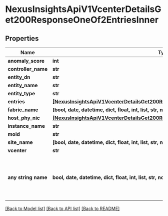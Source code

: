 # NexusInsightsApiV1VcenterDetailsGet200ResponseOneOf2EntriesInner


## Properties
Name | Type | Description | Notes
------------ | ------------- | ------------- | -------------
**anomaly_score** | **int** |  | [optional] 
**controller_name** | **str** |  | [optional] 
**entity_dn** | **str** |  | [optional] 
**entity_name** | **str** |  | [optional] 
**entity_type** | **str** |  | [optional] 
**entries** | [**[NexusInsightsApiV1VcenterDetailsGet200ResponseOneOfEntriesInnerEntriesInner]**](NexusInsightsApiV1VcenterDetailsGet200ResponseOneOfEntriesInnerEntriesInner.md) |  | [optional] 
**fabric_name** | **[bool, date, datetime, dict, float, int, list, str, none_type]** |  | [optional] 
**host_phy_nic** | [**[NexusInsightsApiV1VcenterDetailsGet200ResponseOneOf2EntriesInnerHostPhyNicInner]**](NexusInsightsApiV1VcenterDetailsGet200ResponseOneOf2EntriesInnerHostPhyNicInner.md) |  | [optional] 
**instance_name** | **str** |  | [optional] 
**moid** | **str** |  | [optional] 
**site_name** | **[bool, date, datetime, dict, float, int, list, str, none_type]** |  | [optional] 
**vcenter** | **str** |  | [optional] 
**any string name** | **bool, date, datetime, dict, float, int, list, str, none_type** | any string name can be used but the value must be the correct type | [optional]

[[Back to Model list]](../README.md#documentation-for-models) [[Back to API list]](../README.md#documentation-for-api-endpoints) [[Back to README]](../README.md)


